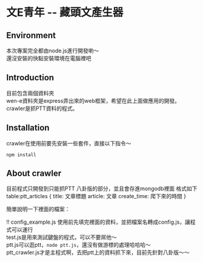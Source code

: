 # 文E青年 -- 藏頭文產生器

## Environment

本次專案完全都由node.js進行開發喲～  
還沒安裝的快點安裝環境在電腦裡吧  

## Introduction

目前包含兩個資料夾  
wen-e資料夾是express弄出來的web框架，希望在此上面做應用的開發。  
crawler是抓PTT資料的程式。  

## Installation

crawler在使用前要先安裝一些套件，直接以下指令～  

`npm install`

## About crawler

目前程式只開發到只能抓PTT 八卦版的部分，並且會存進mongodb裡面
格式如下
table:ptt_articles
{
	title: 文章標題
	article: 文章
	create_time: 爬下來的時間
}



簡單說明一下裡面的檔案：  

!! config_example.js 使用前先填完裡面的資料，並把檔案名轉成config.js，讓程式可以運行  
test.js是用來測試鍵盤的程式，可以不要屌他～  
ptt.js可以逛ptt，`node ptt.js`，還沒有做游標的處理哈哈哈～  
ptt_crawler.js才是主程式啊，去把ptt上的資料抓下來，目前先針對八卦版～～  